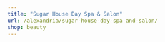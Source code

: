 ```yaml
---
title: "Sugar House Day Spa & Salon"
url: /alexandria/sugar-house-day-spa-and-salon/
shop: beauty
---
```

